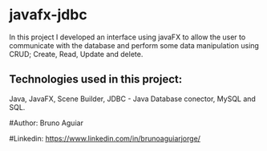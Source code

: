 # javafx-jdbc
In this project I developed an interface using javaFX to allow the user to communicate with the database and perform some data manipulation using CRUD; Create, Read, Update and delete.

## Technologies used in this project:
Java, JavaFX, Scene Builder, JDBC - Java Database conector, MySQL and SQL.

#Author:
Bruno Aguiar 

#Linkedin:
 https://www.linkedin.com/in/brunoaguiarjorge/
